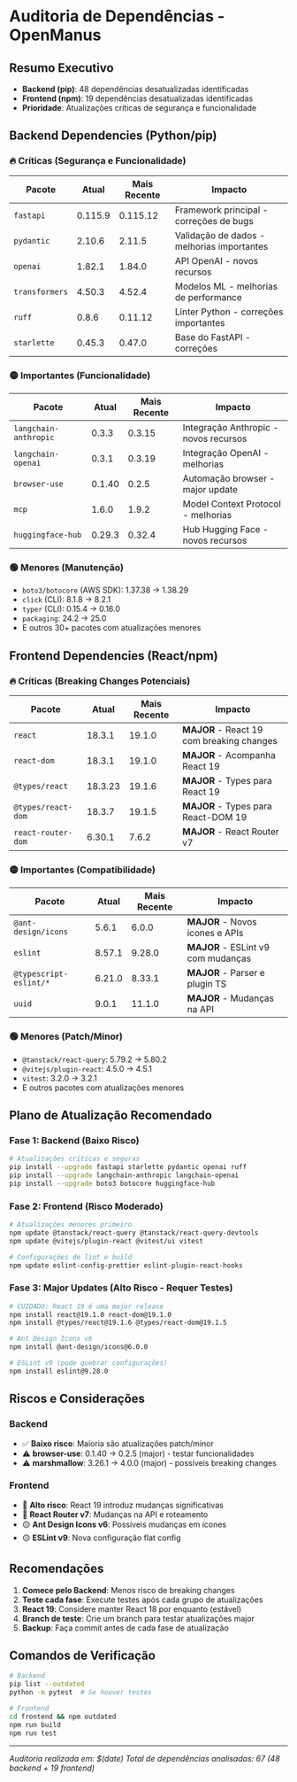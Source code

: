 # Auditoria de Dependências - OpenManus

## Resumo Executivo
- **Backend (pip)**: 48 dependências desatualizadas identificadas
- **Frontend (npm)**: 19 dependências desatualizadas identificadas
- **Prioridade**: Atualizações críticas de segurança e funcionalidade

## Backend Dependencies (Python/pip)

### 🔥 Críticas (Segurança e Funcionalidade)
| Pacote | Atual | Mais Recente | Impacto |
|--------|-------|--------------|---------|
| `fastapi` | 0.115.9 | 0.115.12 | Framework principal - correções de bugs |
| `pydantic` | 2.10.6 | 2.11.5 | Validação de dados - melhorias importantes |
| `openai` | 1.82.1 | 1.84.0 | API OpenAI - novos recursos |
| `transformers` | 4.50.3 | 4.52.4 | Modelos ML - melhorias de performance |
| `ruff` | 0.8.6 | 0.11.12 | Linter Python - correções importantes |
| `starlette` | 0.45.3 | 0.47.0 | Base do FastAPI - correções |

### 🟡 Importantes (Funcionalidade)
| Pacote | Atual | Mais Recente | Impacto |
|--------|-------|--------------|---------|
| `langchain-anthropic` | 0.3.3 | 0.3.15 | Integração Anthropic - novos recursos |
| `langchain-openai` | 0.3.1 | 0.3.19 | Integração OpenAI - melhorias |
| `browser-use` | 0.1.40 | 0.2.5 | Automação browser - major update |
| `mcp` | 1.6.0 | 1.9.2 | Model Context Protocol - melhorias |
| `huggingface-hub` | 0.29.3 | 0.32.4 | Hub Hugging Face - novos recursos |

### 🟢 Menores (Manutenção)
- `boto3/botocore` (AWS SDK): 1.37.38 → 1.38.29
- `click` (CLI): 8.1.8 → 8.2.1
- `typer` (CLI): 0.15.4 → 0.16.0
- `packaging`: 24.2 → 25.0
- E outros 30+ pacotes com atualizações menores

## Frontend Dependencies (React/npm)

### 🔥 Críticas (Breaking Changes Potenciais)
| Pacote | Atual | Mais Recente | Impacto |
|--------|-------|--------------|---------|
| `react` | 18.3.1 | 19.1.0 | **MAJOR** - React 19 com breaking changes |
| `react-dom` | 18.3.1 | 19.1.0 | **MAJOR** - Acompanha React 19 |
| `@types/react` | 18.3.23 | 19.1.6 | **MAJOR** - Types para React 19 |
| `@types/react-dom` | 18.3.7 | 19.1.5 | **MAJOR** - Types para React-DOM 19 |
| `react-router-dom` | 6.30.1 | 7.6.2 | **MAJOR** - React Router v7 |

### 🟡 Importantes (Compatibilidade)
| Pacote | Atual | Mais Recente | Impacto |
|--------|-------|--------------|---------|
| `@ant-design/icons` | 5.6.1 | 6.0.0 | **MAJOR** - Novos ícones e APIs |
| `eslint` | 8.57.1 | 9.28.0 | **MAJOR** - ESLint v9 com mudanças |
| `@typescript-eslint/*` | 6.21.0 | 8.33.1 | **MAJOR** - Parser e plugin TS |
| `uuid` | 9.0.1 | 11.1.0 | **MAJOR** - Mudanças na API |

### 🟢 Menores (Patch/Minor)
- `@tanstack/react-query`: 5.79.2 → 5.80.2
- `@vitejs/plugin-react`: 4.5.0 → 4.5.1
- `vitest`: 3.2.0 → 3.2.1
- E outros pacotes com atualizações menores

## Plano de Atualização Recomendado

### Fase 1: Backend (Baixo Risco)
```bash
# Atualizações críticas e seguras
pip install --upgrade fastapi starlette pydantic openai ruff
pip install --upgrade langchain-anthropic langchain-openai
pip install --upgrade boto3 botocore huggingface-hub
```

### Fase 2: Frontend (Risco Moderado)
```bash
# Atualizações menores primeiro
npm update @tanstack/react-query @tanstack/react-query-devtools
npm update @vitejs/plugin-react @vitest/ui vitest

# Configurações de lint e build
npm update eslint-config-prettier eslint-plugin-react-hooks
```

### Fase 3: Major Updates (Alto Risco - Requer Testes)
```bash
# CUIDADO: React 19 é uma major release
npm install react@19.1.0 react-dom@19.1.0
npm install @types/react@19.1.6 @types/react-dom@19.1.5

# Ant Design Icons v6
npm install @ant-design/icons@6.0.0

# ESLint v9 (pode quebrar configurações)
npm install eslint@9.28.0
```

## Riscos e Considerações

### Backend
- ✅ **Baixo risco**: Maioria são atualizações patch/minor
- ⚠️ **browser-use**: 0.1.40 → 0.2.5 (major) - testar funcionalidades
- ⚠️ **marshmallow**: 3.26.1 → 4.0.0 (major) - possíveis breaking changes

### Frontend
- 🔴 **Alto risco**: React 19 introduz mudanças significativas
- 🔴 **React Router v7**: Mudanças na API e roteamento
- 🟡 **Ant Design Icons v6**: Possíveis mudanças em ícones
- 🟡 **ESLint v9**: Nova configuração flat config

## Recomendações

1. **Comece pelo Backend**: Menos risco de breaking changes
2. **Teste cada fase**: Execute testes após cada grupo de atualizações
3. **React 19**: Considere manter React 18 por enquanto (estável)
4. **Branch de teste**: Crie um branch para testar atualizações major
5. **Backup**: Faça commit antes de cada fase de atualização

## Comandos de Verificação

```bash
# Backend
pip list --outdated
python -m pytest  # Se houver testes

# Frontend
cd frontend && npm outdated
npm run build
npm run test
```

---
*Auditoria realizada em: $(date)*
*Total de dependências analisadas: 67 (48 backend + 19 frontend)*
